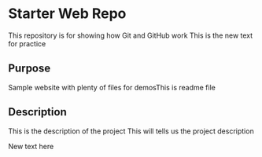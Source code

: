 # Starter Web Repo

This repository is for showing how Git and GitHub work
This is the new text for practice
## Purpose

Sample website with plenty of files for demosThis is readme file


## Description

This is the description of the project
This will tells us the project description

New text here